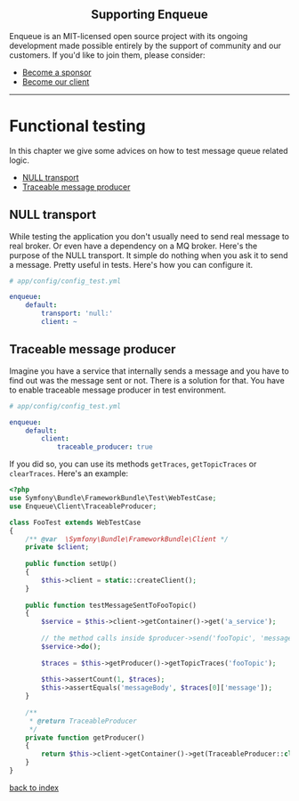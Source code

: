 <h2 align="center">Supporting Enqueue</h2>

Enqueue is an MIT-licensed open source project with its ongoing development made possible entirely by the support of community and our customers. If you'd like to join them, please consider:

- [Become a sponsor](https://www.patreon.com/makasim)
- [Become our client](http://forma-pro.com/)

---

# Functional testing

In this chapter we give some advices on how to test message queue related logic.
 
* [NULL transport](#null-transport)
* [Traceable message producer](#traceable-message-producer)

## NULL transport

While testing the application you don't usually need to send real message to real broker. 
Or even have a dependency on a MQ broker. 
Here's the purpose of the NULL transport. 
It simple do nothing when you ask it to send a message. 
Pretty useful in tests. 
Here's how you can configure it.

```yaml
# app/config/config_test.yml

enqueue:
    default:
        transport: 'null:'
        client: ~
```

## Traceable message producer

Imagine you have a service that internally sends a message and you have to find out was the message sent or not.
There is a solution for that. You have to enable traceable message producer in test environment. 

```yaml
# app/config/config_test.yml

enqueue:
    default:
        client:
            traceable_producer: true
```

If you did so, you can use its methods `getTraces`, `getTopicTraces` or `clearTraces`. Here's an example:

```php
<?php
use Symfony\Bundle\FrameworkBundle\Test\WebTestCase;
use Enqueue\Client\TraceableProducer;

class FooTest extends WebTestCase
{
    /** @var  \Symfony\Bundle\FrameworkBundle\Client */
    private $client;
    
    public function setUp()
    {
        $this->client = static::createClient();        
    }
    
    public function testMessageSentToFooTopic()
    {
        $service = $this->client->getContainer()->get('a_service');
        
        // the method calls inside $producer->send('fooTopic', 'messageBody');
        $service->do();
        
        $traces = $this->getProducer()->getTopicTraces('fooTopic');
        
        $this->assertCount(1, $traces);
        $this->assertEquals('messageBody', $traces[0]['message']);
    }
    
    /**
     * @return TraceableProducer 
     */
    private function getProducer()
    {
        return $this->client->getContainer()->get(TraceableProducer::class);
    }
}
```

[back to index](../index.md)